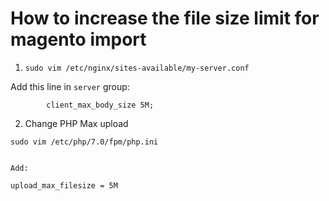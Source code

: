 # How to increase the file size limit for magento import

1. `sudo vim /etc/nginx/sites-available/my-server.conf`

Add this line in `server` group:

            client_max_body_size 5M;

2. Change PHP Max upload

```
sudo vim /etc/php/7.0/fpm/php.ini 


Add:

upload_max_filesize = 5M
```